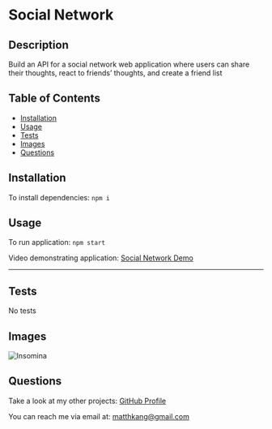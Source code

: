 # Social Network

## Description

Build an API for a social network web application where users can share their thoughts, react to friends’ thoughts, and create a friend list

## Table of Contents

- [Installation](#installation)
- [Usage](#usage)
- [Tests](#tests)
- [Images](#images)
- [Questions](#questions)
## Installation

To install dependencies:
```npm i```

## Usage

To run application:
```npm start```

Video demonstrating application: [Social Network Demo](https://drive.google.com/file/d/1k-wiTOVqbL37BijDTXeS65-NexSh5Tea/view)

---

## Tests

No tests

## Images
![Insomina](https://github.com/JavierBurgara/Social-NetWork-API/assets/135621096/a1d1aa3f-f1d9-46c0-a3d6-2985a85257e6)

## Questions

Take a look at my other projects: [GitHub Profile](https://github.com/JavierBurgara)

You can reach me via email at: [matthkang@gmail.com](mailto:javierburgara150@yahoo.com)